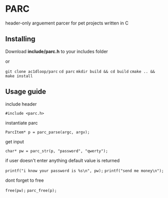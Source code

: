 # PARC

header-only arguement parcer for pet projects written in C

## Installing

Download **include/parc.h** to your includes folder

or 

`git clone ac1dloop/parc`
`cd parc`
`mkdir build && cd build`
`cmake .. && make install`

## Usage guide

include header

`#include <parc.h>`

instantiate parc

`ParcItem* p = parc_parse(argc, argv);`

get input

`char* pw = parc_str(p, "password", "qwerty");`

if user doesn't enter anything default value is returned

`printf("i know your password is %s\n", pw);`
`printf("send me money\n");`

dont forget to free

`free(pw);`
`parc_free(p);`